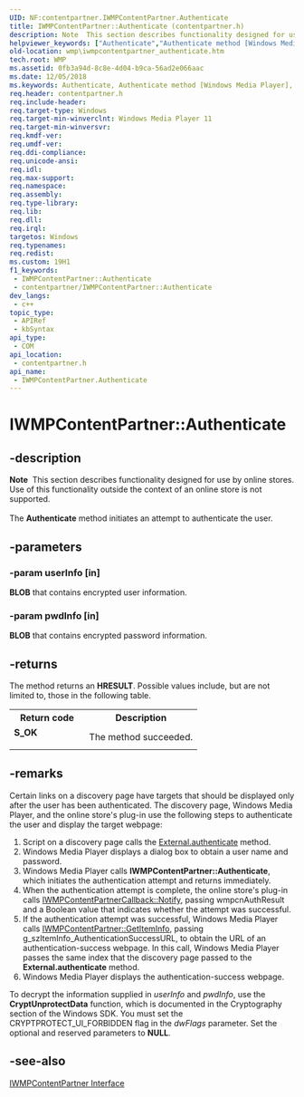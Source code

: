 ```yaml
---
UID: NF:contentpartner.IWMPContentPartner.Authenticate
title: IWMPContentPartner::Authenticate (contentpartner.h)
description: Note  This section describes functionality designed for use by online stores. Use of this functionality outside the context of an online store is not supported. The Authenticate method initiates an attempt to authenticate the user.
helpviewer_keywords: ["Authenticate","Authenticate method [Windows Media Player]","Authenticate method [Windows Media Player]","IWMPContentPartner interface","IWMPContentPartner interface [Windows Media Player]","Authenticate method","IWMPContentPartner.Authenticate","IWMPContentPartner::Authenticate","IWMPContentPartnerAuthenticate","contentpartner/IWMPContentPartner::Authenticate","wmp.iwmpcontentpartner_authenticate"]
old-location: wmp\iwmpcontentpartner_authenticate.htm
tech.root: WMP
ms.assetid: 0fb3a94d-8c8e-4d04-b9ca-56ad2e066aac
ms.date: 12/05/2018
ms.keywords: Authenticate, Authenticate method [Windows Media Player], Authenticate method [Windows Media Player],IWMPContentPartner interface, IWMPContentPartner interface [Windows Media Player],Authenticate method, IWMPContentPartner.Authenticate, IWMPContentPartner::Authenticate, IWMPContentPartnerAuthenticate, contentpartner/IWMPContentPartner::Authenticate, wmp.iwmpcontentpartner_authenticate
req.header: contentpartner.h
req.include-header: 
req.target-type: Windows
req.target-min-winverclnt: Windows Media Player 11
req.target-min-winversvr: 
req.kmdf-ver: 
req.umdf-ver: 
req.ddi-compliance: 
req.unicode-ansi: 
req.idl: 
req.max-support: 
req.namespace: 
req.assembly: 
req.type-library: 
req.lib: 
req.dll: 
req.irql: 
targetos: Windows
req.typenames: 
req.redist: 
ms.custom: 19H1
f1_keywords:
 - IWMPContentPartner::Authenticate
 - contentpartner/IWMPContentPartner::Authenticate
dev_langs:
 - c++
topic_type:
 - APIRef
 - kbSyntax
api_type:
 - COM
api_location:
 - contentpartner.h
api_name:
 - IWMPContentPartner.Authenticate
---
```


# IWMPContentPartner::Authenticate


## -description

<div class="alert"><b>Note</b>  This section describes functionality designed for use by online stores. Use of this functionality outside the context of an online store is not supported.</div>
<div> </div>
The <b>Authenticate</b> method initiates an attempt to authenticate the user.

## -parameters

### -param userInfo [in]

<b>BLOB</b> that contains encrypted user information.

### -param pwdInfo [in]

<b>BLOB</b> that contains encrypted password information.

## -returns

The method returns an <b>HRESULT</b>. Possible values include, but are not limited to, those in the following table.

<table>
<tr>
<th>Return code</th>
<th>Description</th>
</tr>
<tr>
<td width="40%">
<dl>
<dt><b>S_OK</b></dt>
</dl>
</td>
<td width="60%">
The method succeeded.

</td>
</tr>
</table>

## -remarks

Certain links on a discovery page have targets that should be displayed only after the user has been authenticated. The discovery page, Windows Media Player, and the online store's plug-in use the following steps to authenticate the user and display the target webpage:

<ol>
<li>Script on a discovery page calls the <a href="https://docs.microsoft.com/windows/desktop/WMP/external-authenticate">External.authenticate</a> method.</li>
<li>Windows Media Player displays a dialog box to obtain a user name and password.</li>
<li>Windows Media Player calls <b>IWMPContentPartner::Authenticate</b>, which initiates the authentication attempt and returns immediately.</li>
<li>When the authentication attempt is complete, the online store's plug-in calls <a href="https://docs.microsoft.com/windows/desktop/api/contentpartner/nf-contentpartner-iwmpcontentpartnercallback-notify">IWMPContentPartnerCallback::Notify</a>, passing wmpcnAuthResult and a Boolean value that indicates whether the attempt was successful.</li>
<li>If the authentication attempt was successful, Windows Media Player calls <a href="https://docs.microsoft.com/windows/desktop/api/contentpartner/nf-contentpartner-iwmpcontentpartner-getiteminfo">IWMPContentPartner::GetItemInfo</a>, passing g_szItemInfo_AuthenticationSuccessURL, to obtain the URL of an authentication-success webpage. In this call, Windows Media Player passes the same index that the discovery page passed to the <b>External.authenticate</b> method.</li>
<li>Windows Media Player displays the authentication-success webpage.</li>
</ol>
To decrypt the information supplied in <i>userInfo</i> and <i>pwdInfo</i>, use the <b>CryptUnprotectData</b> function, which is documented in the Cryptography section of the Windows SDK. You must set the CRYPTPROTECT_UI_FORBIDDEN flag in the <i>dwFlags</i> parameter. Set the optional and reserved parameters to <b>NULL</b>.

## -see-also

<a href="https://docs.microsoft.com/windows/desktop/api/contentpartner/nn-contentpartner-iwmpcontentpartner">IWMPContentPartner Interface</a>

